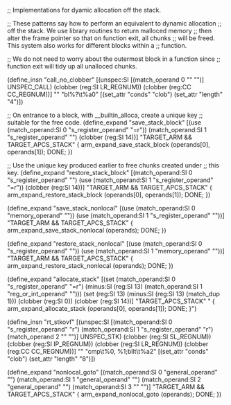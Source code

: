 ;; Implementations for dyamic allocation off the stack.

;; These patterns say how to perform an equivalent to dynamic allocation
;; off the stack. We use library routines to return malloced memory
;; then alter the frame pointer so that on function exit, all chunks
;; will be freed. This system also works for different blocks within a
;; function.

;; We do not need to worry about the outermost block in a function since
;; function exit will tidy up all unalloced chunks.

(define_insn "call_no_clobber"
  [(unspec:SI [(match_operand 0 "" "")] UNSPEC_CALL)
   (clobber (reg:SI LR_REGNUM))
   (clobber (reg:CC CC_REGNUM))]
  ""
  "bl%?\\t%a0"
[(set_attr "conds" "clob")
 (set_attr "length" "4")])


;; On entrance to a block, with __builtin_alloca, create a unique key
;; suitable for the free code.
(define_expand "save_stack_block"
  [(use (match_operand:SI 0 "s_register_operand" "=r"))
   (match_operand:SI 1 "s_register_operand" "")
   (clobber (reg:SI 14))]
  "TARGET_ARM && TARGET_APCS_STACK"
{
  arm_expand_save_stack_block (operands[0], operands[1]);
  DONE;
})

;; Use the unique key produced earlier to free chunks created under
;; this key.
(define_expand "restore_stack_block"
  [(match_operand:SI 0 "s_register_operand" "")
   (use (match_operand:SI 1 "s_register_operand" "=r"))
   (clobber (reg:SI 14))]
  "TARGET_ARM && TARGET_APCS_STACK"
{
  arm_expand_restore_stack_block (operands[0], operands[1]);
  DONE;
})

(define_expand "save_stack_nonlocal"
  [(use (match_operand:SI 0 "memory_operand" ""))
   (use (match_operand:SI 1 "s_register_operand" ""))]
  "TARGET_ARM && TARGET_APCS_STACK"
{
  arm_expand_save_stack_nonlocal (operands);
  DONE;
})

(define_expand "restore_stack_nonlocal"
  [(use (match_operand:SI 0 "s_register_operand" ""))
   (use (match_operand:SI 1 "memory_operand" ""))]
  "TARGET_ARM && TARGET_APCS_STACK"
{
  arm_expand_restore_stack_nonlocal (operands);
  DONE;
})


(define_expand "allocate_stack"
  [(set (match_operand:SI 0 "s_register_operand" "=r")
        (minus:SI (reg:SI 13) (match_operand:SI 1 "reg_or_int_operand" "")))
   (set (reg:SI 13)
        (minus:SI (reg:SI 13) (match_dup 1)))
   (clobber (reg:SI 0))
   (clobber (reg:SI 14))]
  "TARGET_APCS_STACK"
  "
{
  arm_expand_allocate_stack (operands[0], operands[1]);
  DONE;
}")

(define_insn "rt_stkovf"
  [(unspec:SI [(match_operand:SI 0 "s_register_operand" "r")
               (match_operand:SI 1 "s_register_operand" "r")
               (match_operand 2 "" "")] UNSPEC_STK)
   (clobber (reg:SI SL_REGNUM))
   (clobber (reg:SI IP_REGNUM))
   (clobber (reg:SI LR_REGNUM))
   (clobber (reg:CC CC_REGNUM))]
  ""
  "cmp\\t%0, %1\;bllt\\t%a2"
[(set_attr "conds" "clob")
 (set_attr "length" "8")])

(define_expand "nonlocal_goto"
  [(match_operand:SI 0 "general_operand" "")
   (match_operand:SI 1 "general_operand" "")
   (match_operand:SI 2 "general_operand" "")
   (match_operand:SI 3 "" "")]
  "TARGET_ARM && TARGET_APCS_STACK"
{
  arm_expand_nonlocal_goto (operands);
  DONE;
})
